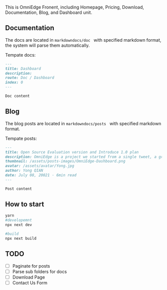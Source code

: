 This is OmniEdge Fronent, including Homepage, Pricing, Download, Documentation, Blog, and Dashboard unit.

## Documentation
The docs are located in `markdowndocs/doc ` with specified markdown format, the system will parse them automatically.

Tempate docs:

```markdown
---
title: Dashboard
description:
route: Doc / Dashboard 
index: 0
---

Doc content
```

## Blog

The blog posts are located in `markdowndocs/posts ` with specified markdown format.

Tempate posts:

```markdown
---
title: Open Source Evaluation version and Introduce 1.0 plan
description: OmniEdge is a project we started from a single tweet, a group of network experts from 9 cities across 5 countries gathering together to build a paradigm shift for next-generation peer-to-peer VPN infrastructure. 
thumbnail: /assets/posts-images/OmniEdge-Dashboard.png
avatar: /assets/avatar/Yong.jpg
author: Yong QIAN
date: July 08, 20021 · 6min read
---

Post content

```

## How to start

```bash
yarn 
#developemnt
npx next dev 

#build
npx next build
```

## TODO

- [ ] Paginate for posts
- [ ] Parse sub folders for docs
- [ ] Download Page
- [ ] Contact Us Form